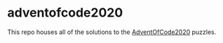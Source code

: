 # adventofcode2020
This repo houses all of the solutions to the [AdventOfCode2020](https://adventofcode.com/2020) puzzles.
